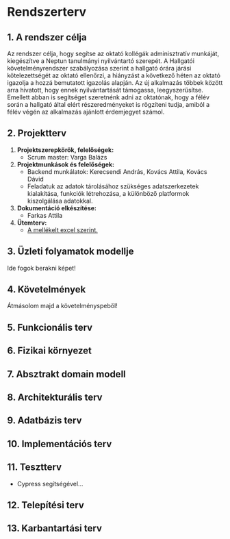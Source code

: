 # Rendszerterv
## 1.	A rendszer célja
Az rendszer célja, hogy segítse az oktató kollégák adminisztratív munkáját, kiegészítve a Neptun tanulmányi nyilvántartó szerepét. A Hallgatói követelményrendszer szabályozása szerint a hallgató órára járási kötelezettségét az oktató ellenőrzi, a hiányzást a következő héten az oktató igazolja a hozzá bemutatott igazolás alapján. Az új alkalmazás többek között arra hivatott, hogy ennek nyilvántartását támogassa, leegyszerűsítse. Emellett abban is segítséget szeretnénk adni az oktatónak, hogy a félév során a hallgató által elért részeredményeket is rögzíteni tudja, amiból a félév végén az alkalmazás ajánlott érdemjegyet számol. 
## 2.	Projektterv

1. **Projektszerepkörök, felelőségek:**
   - Scrum master: Varga Balázs
2. **Projektmunkások és felelőségek:**
   - Backend munkálatok: Kerecsendi András, Kovács Attila, Kovács Dávid
   - Feladatuk az adatok tárolásához szükséges adatszerkezetek kialakítása, funkciók létrehozása, a különböző platformok kiszolgálása adatokkal.
3. **Dokumentáció elkészítése:**
   - Farkas Attila
4. **Ütemterv:**
   - [A mellékelt excel szerint.](https://github.com/enbeze93/N-team/blob/main/Dokument%C3%A1ci%C3%B3k/GanttAFP2.xlsx)


## 3. Üzleti folyamatok modellje
Ide fogok berakni képet!

## 4. Követelmények
Átmásolom majd a követelményspeből!

## 5. Funkcionális terv

## 6. Fizikai környezet

## 7. Absztrakt domain modell

## 8. Architekturális terv 

## 9. Adatbázis terv

## 10. Implementációs terv

## 11. Tesztterv
- Cypress segítségével...

## 12. Telepítési terv

## 13. Karbantartási terv

